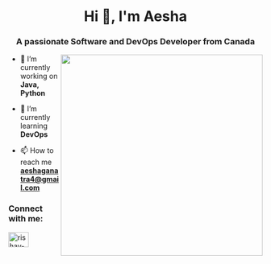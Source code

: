 
<h1 align="center">Hi 👋, I'm Aesha</h1>
<h3 align="center">A passionate Software and DevOps Developer  from Canada</h3>
<img align="right" alt=" " width="400" src="https://cdn.dribbble.com/userupload/7406394/file/original-0e8054735a4c820e799ccebbd130443c.mp4">



- 🔭 I’m currently working on **Java, Python**

- 🌱 I’m currently learning **DevOps**

- 📫 How to reach me **aeshaganatra4@gmail.com**

<h3 align="left">Connect with me:</h3>
<p align="left">
<a href="https://www.linkedin.com/in/aeshaganatra4199/" target="blank"><img align="center" src="https://raw.githubusercontent.com/rahuldkjain/github-profile-readme-generator/master/src/images/icons/Social/linked-in-alt.svg" alt="rishav-chanda-b89a791b3" height="30" width="40" /></a>
</p>

